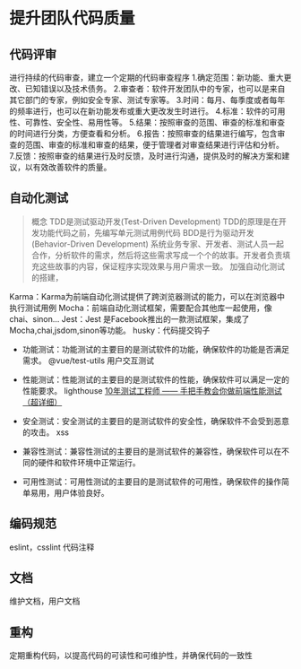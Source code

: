 # 提升团队代码质量
## 代码评审
进行持续的代码审查，建立一个定期的代码审查程序
1.确定范围：新功能、重大更改、已知错误以及技术债务。
2.审查者：软件开发团队中的专家，也可以是来自其它部门的专家，例如安全专家、测试专家等。
3.时间：每月、每季度或者每年的频率进行，也可以在新功能发布或重大更改发生时进行。
4.标准：软件的可用性、可靠性、安全性、易用性等。
5.结果：按照审查的范围、审查的标准和审查的时间进行分类，方便查看和分析。
6.报告：按照审查的结果进行编写，包含审查的范围、审查的标准和审查的结果，便于管理者对审查结果进行评估和分析。
7.反馈：按照审查的结果进行及时反馈，及时进行沟通，提供及时的解决方案和建议，以有效改善软件的质量。

## 自动化测试
> 概念
TDD是测试驱动开发(Test-Driven Development)
TDD的原理是在开发功能代码之前，先编写单元测试用例代码
BDD是行为驱动开发(Behavior-Driven Development)
系统业务专家、开发者、测试人员一起合作，分析软件的需求，然后将这些需求写成一个个的故事。开发者负责填充这些故事的内容，保证程序实现效果与用户需求一致。
加强自动化测试的搭建，

Karma：Karma为前端自动化测试提供了跨浏览器测试的能力，可以在浏览器中执行测试用例
Mocha：前端自动化测试框架，需要配合其他库一起使用，像chai、sinon…
Jest：Jest 是Facebook推出的一款测试框架，集成了 Mocha,chai,jsdom,sinon等功能。
husky：代码提交钩子

- 功能测试：功能测试的主要目的是测试软件的功能，确保软件的功能是否满足需求。
@vue/test-utils 用户交互测试

- 性能测试：性能测试的主要目的是测试软件的性能，确保软件可以满足一定的性能要求。
lighthouse
[10年测试工程师 —— 手把手教会你做前端性能测试（超详细）](https://blog.csdn.net/m0_58026506/article/details/126764677)

- 安全测试：安全测试的主要目的是测试软件的安全性，确保软件不会受到恶意的攻击。
xss

- 兼容性测试：兼容性测试的主要目的是测试软件的兼容性，确保软件可以在不同的硬件和软件环境中正常运行。

- 可用性测试：可用性测试的主要目的是测试软件的可用性，确保软件的操作简单易用，用户体验良好。

## 编码规范
eslint，csslint
代码注释

## 文档
维护文档，用户文档

## 重构
定期重构代码，以提高代码的可读性和可维护性，并确保代码的一致性